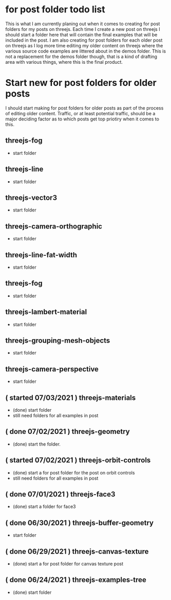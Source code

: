 # for post folder todo list

This is what I am currently planing out when it comes to creating for post folders for my posts on threejs. Each time I create a new post on threejs I should start a folder here that will contain the final examples that will be included in the post. I am also creating for post folders for each older post on threejs as I log more time editing my older content on threejs where the various source code examples are littered about in the demos folder. This is not a replacement for the demos folder though, that is a kind of drafting area with various things, where this is the final product.


# Start new for post folders for older posts

I should start making for post folders for older posts as part of the process of editing older content. Traffic, or at least potential traffic, should be a major deciding factor as to which posts get top priotiry when it comes to this.

## threejs-fog
* start folder

## threejs-line
* start folder

## threejs-vector3
* start folder

## threejs-camera-orthographic
* start folder

## threejs-line-fat-width
* start folder

## threejs-fog
* start folder

## threejs-lambert-material
* start folder

## threejs-grouping-mesh-objects
* start folder

## threejs-camera-perspective
* start folder

## ( started 07/03/2021 ) threejs-materials
* (done) start folder
* still need folders for all examples in post

## ( done 07/02/2021 ) threejs-geometry
* (done) start the folder.

## ( started 07/02/2021 ) threejs-orbit-controls
* (done) start a for post folder for the post on orbit controls
* still need folders for all examples in post

## ( done 07/01/2021 ) threejs-face3
* (done) start a folder for face3

## ( done 06/30/2021 ) threejs-buffer-geometry
* start folder

## ( done 06/29/2021 ) threejs-canvas-texture
* (done) start a for post folder for canvas texture post

## ( done 06/24/2021 ) threejs-examples-tree
* (done) start folder
